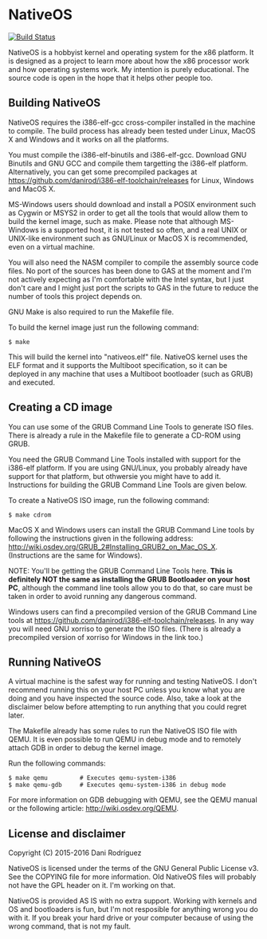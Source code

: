 # NativeOS

[![Build Status](https://travis-ci.org/danirod/NativeOS.svg?branch=master)](https://travis-ci.org/danirod/NativeOS)

NativeOS is a hobbyist kernel and operating system for the x86
platform. It is designed as a project to learn more about how the x86
processor work and how operating systems work. My intention is purely
educational. The source code is open in the hope that it helps other
people too.

## Building NativeOS

NativeOS requires the i386-elf-gcc cross-compiler installed in the
machine to compile. The build process has already been tested under
Linux, MacOS X and Windows and it works on all the platforms.

You must compile the i386-elf-binutils and i386-elf-gcc. Download
GNU Binutils and GNU GCC and compile them targetting the i386-elf
platform. Alternatively, you can get some precompiled packages at
<https://github.com/danirod/i386-elf-toolchain/releases> for Linux,
Windows and MacOS X.

MS-Windows users should download and install a POSIX environment
such as Cygwin or MSYS2 in order to get all the tools that would
allow them to build the kernel image, such as make. Please note
that although MS-Windows is a supported host, it is not tested
so often, and a real UNIX or UNIX-like environment such as GNU/Linux
or MacOS X is recommended, even on a virtual machine.

You will also need the NASM compiler to compile the assembly source
code files. No port of the sources has been done to GAS at the moment
and I'm not actively expecting as I'm comfortable with the Intel
syntax, but I just don't care and I might just port the scripts to
GAS in the future to reduce the number of tools this project depends
on.

GNU Make is also required to run the Makefile file.

To build the kernel image just run the following command:

    $ make

This will build the kernel into "nativeos.elf" file. NativeOS kernel
uses the ELF format and it supports the Multiboot specification, so it
can be deployed in any machine that uses a Multiboot bootloader (such
as GRUB) and executed.

## Creating a CD image

You can use some of the GRUB Command Line Tools to generate ISO files.
There is already a rule in the Makefile file to generate a CD-ROM using
GRUB.

You need the GRUB Command Line Tools installed with support for the
i386-elf platform. If you are using GNU/Linux, you probably already
have support for that platform, but othwersie you might have to
add it. Instructions for building the GRUB Command Line Tools are given
below.

To create a NativeOS ISO image, run the following command:

    $ make cdrom

MacOS X and Windows users can install the GRUB Command Line tools by
following the instructions given in the following address:
<http://wiki.osdev.org/GRUB_2#Installing_GRUB2_on_Mac_OS_X>.
(Instructions are the same for Windows).

NOTE: You'll be getting the GRUB Command Line Tools here. **This is
definitely NOT the same as installing the GRUB Bootloader on your
host PC**, although the command line tools allow you to do that, so
care must be taken in order to avoid running any dangerous command.

Windows users can find a precompiled version of the GRUB Command Line
tools at <https://github.com/danirod/i386-elf-toolchain/releases>.
In any way you will need GNU xorriso to generate the ISO files.
(There is already a precompiled version of xorriso for Windows in
the link too.)

## Running NativeOS
    
A virtual machine is the safest way for running and testing NativeOS.
I don't recommend running this on your host PC unless you know what
you are doing and you have inspected the source code. Also, take a
look at the disclaimer below before attempting to run anything that
you could regret later.

The Makefile already has some rules to run the NativeOS ISO file with
QEMU. It is even possible to run QEMU in debug mode and to remotely
attach GDB in order to debug the kernel image.

Run the following commands:

    $ make qemu         # Executes qemu-system-i386
    $ make qemu-gdb     # Executes qemu-system-i386 in debug mode

For more information on GDB debugging with QEMU, see the QEMU
manual or the following article: <http://wiki.osdev.org/QEMU>.

## License and disclaimer

Copyright (C) 2015-2016 Dani Rodríguez

NativeOS is licensed under the terms of the GNU General Public License v3.
See the COPYING file for more information. Old NativeOS files will
probably not have the GPL header on it. I'm working on that.

NativeOS is provided AS IS with no extra support. Working with kernels
and OS and bootloaders is fun, but I'm not resposible for anything wrong
you do with it. If you break your hard drive or your computer because
of using the wrong command, that is not my fault.
